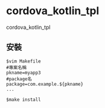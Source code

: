 # cordova_kotlin_tpl
cordova_kotlin_tpl

## 安裝
```
$vim Makefile
#專案名稱
pkname=myapp3  
#package名
package=com.example.${pkname}
...

$make install
```
